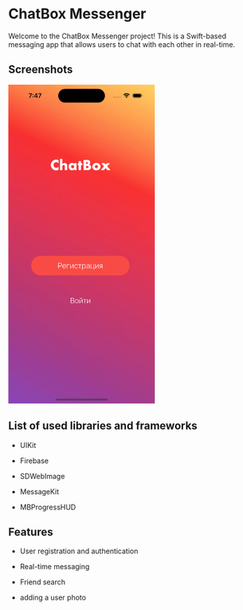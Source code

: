 <h1>ChatBox Messenger</h1>

Welcome to the ChatBox Messenger project! This is a Swift-based messaging app that allows users to chat with each other in real-time. 

<h2>Screenshots</h2>

<img src="ReadMeImages/image2.png" alt="Example Image" width="294" height="639"> 

<h2>List of used libraries and frameworks</h2>

* UIKit

* Firebase

* SDWebImage

* MessageKit

* MBProgressHUD

<h2>Features</h2>

* User registration and authentication

* Real-time messaging

* Friend search

* adding a user photo
